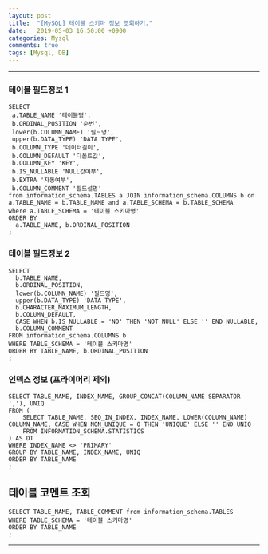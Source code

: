 ```yaml
---
layout: post
title:  "[MySQL] 테이블 스키마 정보 조회하기."
date:   2019-05-03 16:50:00 +0900
categories: Mysql
comments: true
tags: [Mysql, DB]
---
```


---


### 테이블 필드정보 1

```roomsql
SELECT
 a.TABLE_NAME '테이블명',
 b.ORDINAL_POSITION '순번',
 lower(b.COLUMN_NAME) '필드명',
 upper(b.DATA_TYPE) 'DATA TYPE',
 b.COLUMN_TYPE '데이터길이',
 b.COLUMN_DEFAULT '디폴트값',
 b.COLUMN_KEY 'KEY',
 b.IS_NULLABLE 'NULL값여부',
 b.EXTRA '자동여부',
 b.COLUMN_COMMENT '필드설명'
from information_schema.TABLES a JOIN information_schema.COLUMNS b on a.TABLE_NAME = b.TABLE_NAME and a.TABLE_SCHEMA = b.TABLE_SCHEMA
where a.TABLE_SCHEMA = '테이블 스키마명' 
ORDER BY
  a.TABLE_NAME, b.ORDINAL_POSITION
;
```


### 테이블 필드정보 2
```roomsql
SELECT 
  b.TABLE_NAME,
  b.ORDINAL_POSITION,
  lower(b.COLUMN_NAME) '필드명',
  upper(b.DATA_TYPE) 'DATA TYPE',
  b.CHARACTER_MAXIMUM_LENGTH,  
  b.COLUMN_DEFAULT,
  CASE WHEN b.IS_NULLABLE = 'NO' THEN 'NOT NULL' ELSE '' END NULLABLE,
  b.COLUMN_COMMENT
FROM information_schema.COLUMNS b
WHERE TABLE_SCHEMA = '테이블 스키마명'
ORDER BY TABLE_NAME, b.ORDINAL_POSITION
;
```


### 인덱스 정보 (프라이머리 제외)
```roomsql
SELECT TABLE_NAME, INDEX_NAME, GROUP_CONCAT(COLUMN_NAME SEPARATOR ','), UNIQ
FROM (
	SELECT TABLE_NAME, SEQ_IN_INDEX, INDEX_NAME, LOWER(COLUMN_NAME) COLUMN_NAME, CASE WHEN NON_UNIQUE = 0 THEN 'UNIQUE' ELSE '' END UNIQ 
	FROM INFORMATION_SCHEMA.STATISTICS
) AS DT
WHERE INDEX_NAME <> 'PRIMARY'
GROUP BY TABLE_NAME, INDEX_NAME, UNIQ
ORDER BY TABLE_NAME
;
```


## 테이블 코멘트 조회
```roomsql
SELECT TABLE_NAME, TABLE_COMMENT from information_schema.TABLES
WHERE TABLE_SCHEMA = '테이블 스키마명'
ORDER BY TABLE_NAME
;
```



[jekyll-docs]: https://jekyllrb.com/docs/home
[jekyll-gh]:   https://github.com/jekyll/jekyll
[jekyll-talk]: https://talk.jekyllrb.com/
---
